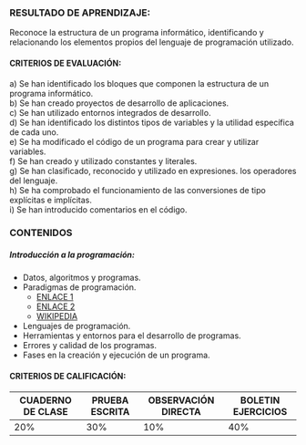 ### RESULTADO DE APRENDIZAJE:
Reconoce la estructura de un programa informático, identificando y relacionando los elementos propios del lenguaje de programación utilizado.

#### CRITERIOS DE EVALUACIÓN:
a)	Se han identificado los bloques que componen la estructura de un programa informático.<br>
b)	Se han creado proyectos de desarrollo de aplicaciones.<br>
c)	Se han utilizado entornos integrados de desarrollo.<br>
d)	Se han identificado los distintos tipos de variables y la utilidad específica de cada uno.<br>
e)	Se ha modificado el código de un programa para crear y utilizar variables.<br>
f)	Se han creado y utilizado constantes y literales.<br>
g)	Se han clasificado, reconocido y utilizado en expresiones. los operadores del lenguaje.<br>
h)	Se ha comprobado el funcionamiento de las conversiones de tipo explícitas e implícitas.<br>
i)	Se han introducido comentarios en el código.<br>

### CONTENIDOS
##### Introducción a la programación:
-	Datos, algoritmos y programas.
-	Paradigmas de programación.
    - [ENLACE 1](https://profile.es/blog/que-son-los-paradigmas-de-programacion/)
    - [ENLACE 2](https://www.infor.uva.es/~cvaca/asigs/docpar/intro.pdf)
    - [WIKIPEDIA](https://es.wikipedia.org/wiki/Paradigma_de_programación)
-	Lenguajes de programación.
-	Herramientas y entornos para el desarrollo de programas.
-	Errores y calidad de los programas.
-	Fases en la creación y ejecución de un programa.


#### CRITERIOS DE CALIFICACIÓN:
| CUADERNO DE CLASE | PRUEBA ESCRITA | OBSERVACIÓN DIRECTA | BOLETIN EJERCICIOS |
|--|--|--|--|
|20%| 30% | 10% | 40% | 
